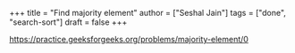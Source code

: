+++
title = "Find majority element"
author = ["Seshal Jain"]
tags = ["done", "search-sort"]
draft = false
+++

<https://practice.geeksforgeeks.org/problems/majority-element/0>
